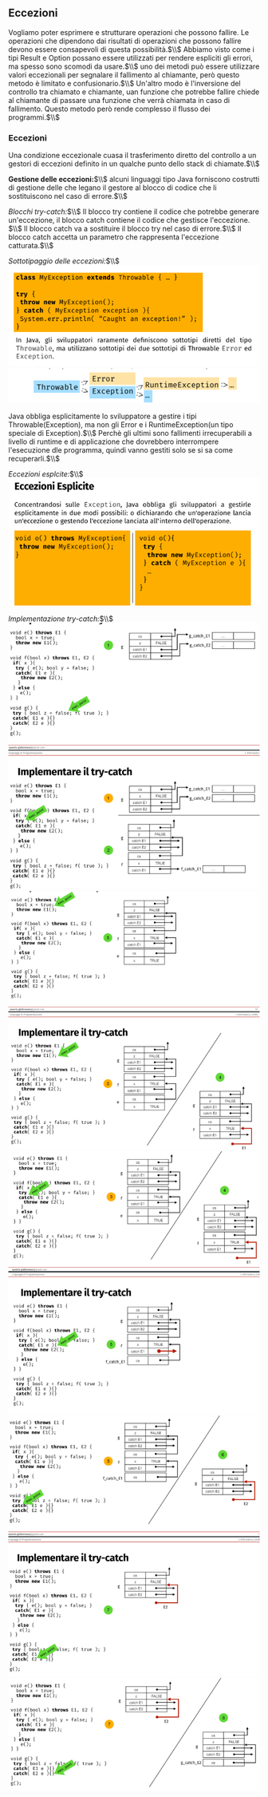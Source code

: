 ## Eccezioni
Vogliamo poter esprimere e strutturare operazioni che possono fallire. Le operazioni che dipendono dai risultati di operazioni che possono fallire devono essere consapevoli di questa possibilità.$\\$
Abbiamo visto come i tipi Result e Option possano essere utilizzati per rendere espliciti gli errori, ma spesso sono scomodi da usare.$\\$
uno dei metodi può essere utilizzare valori eccezionali per segnalare il fallimento al chiamante, però questo metodo è limitato e confusionario.$\\$
Un'altro modo è l'inversione del controllo tra chiamato e chiamante, uan funzione che potrebbe fallire chiede al chiamante di passare una funzione che verrà chiamata in caso di fallimento. Questo metodo però rende complesso il flusso dei programmi.$\\$

### Eccezioni
Una condizione eccezionale cuasa il trasferimento diretto del controllo a un gestori di eccezioni definito in un qualche punto dello stack di chiamate.$\\$

**Gestione delle eccezioni:**$\\$
alcuni linguaggi tipo Java forniscono costrutti di gestione delle che legano il gestore al blocco di codice che li sostituiscono nel caso di errore.$\\$

*Blocchi try-catch:*$\\$
Il blocco try contiene il codice che potrebbe generare un'eccezione, il blocco catch contiene il codice che gestisce l'eccezione. $\\$
Il blocco catch va a sostituire il blocco try nel caso di errore.$\\$
Il blocco catch accetta un parametro che rappresenta l'eccezione catturata.$\\$

*Sottotipaggio delle eccezioni:*$\\$
![alt text](image-255.png)
![alt text](image-256.png)

Java obbliga esplicitamente lo sviluppatore a gestire i tipi Throwable(Exception), ma non gli Error e i RuntimeException(un tipo speciale di Exception).$\\$
Perchè gli ultimi sono fallimenti irrecuperabili a livello di runtime e di applicazione che dovrebbero interrompere l'esecuzione dle programma, quindi vanno gestiti solo se si sa come recuperarli.$\\$

*Eccezioni esplcite:*$\\$
![alt text](image-257.png)

*Implementazione try-catch:*$\\$
![alt text](image-258.png)
![alt text](image-259.png)
![alt text](image-260.png)
![alt text](image-261.png)
![alt text](image-262.png)
